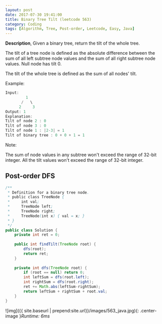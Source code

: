 ```yaml
---
layout: post
date: 2017-07-30 19:41:00
title: Binary Tree Tilt (leetcode 563)
category: Coding
tags: [Algorithm, Tree, Post-order, Leetcode, Easy, Java]
---
```


**Description**,
Given a binary tree, return the tilt of the whole tree.

The tilt of a tree node is defined as the absolute difference between the sum of all left subtree node values and the sum of all right subtree node values. Null node has tilt 0.

The tilt of the whole tree is defined as the sum of all nodes' tilt.

Example:
```java
Input: 
         1
       /   \
      2     3
Output: 1
Explanation: 
Tilt of node 2 : 0
Tilt of node 3 : 0
Tilt of node 1 : |2-3| = 1
Tilt of binary tree : 0 + 0 + 1 = 1
```
Note:

The sum of node values in any subtree won't exceed the range of 32-bit integer.
All the tilt values won't exceed the range of 32-bit integer.


## Post-order DFS


```java
/**
 * Definition for a binary tree node.
 * public class TreeNode {
 *     int val;
 *     TreeNode left;
 *     TreeNode right;
 *     TreeNode(int x) { val = x; }
 * }
 */
public class Solution {
    private int ret = 0;
    
    public int findTilt(TreeNode root) {
        dfs(root);
        return ret;
    }
    
    private int dfs(TreeNode root) {
        if (root == null) return 0;
        int leftSum = dfs(root.left);
        int rightSum = dfs(root.right);
        ret += Math.abs(leftSum-rightSum);
        return leftSum + rightSum + root.val;
    }
}

```

![img]({{ site.baseurl | prepend:site.url}}/images/563_java.jpg){: .center-image }*Runtime: 6ms*

